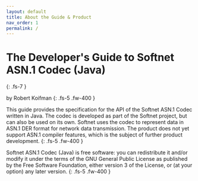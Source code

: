 ```yaml
---
layout: default
title: About the Guide & Product
nav_order: 1
permalink: /
---
```


# The Developer's Guide to Softnet ASN.1 Codec (Java)
{: .fs-7 }

by Robert Koifman
{: .fs-5 .fw-400 }  

This guide provides the specification for the API of the Softnet ASN.1 Codec written in Java. The codec is developed as part of the Softnet project, but can also be used on its own. Softnet uses the codec to represent data in ASN.1 DER format for network data transmission. The product does not yet support ASN.1 compiler features, which is the subject of further product development.
{: .fs-5 .fw-400 }  

Softnet ASN.1 Codec (Java) is free software: you can redistribute it and/or modify it under the terms of the GNU General Public License as published by the Free Software Foundation, either version 3 of the License, or (at your option) any later version.
{: .fs-5 .fw-400 }  